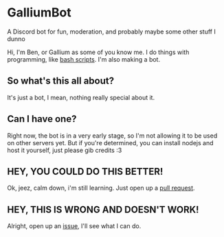 # GalliumBot
A Discord bot for fun, moderation, and probably maybe some other stuff I dunno

Hi, I'm Ben, or Gallium as some of you know me. I do things with programming, like [bash scripts](https://github.com/benzarr410/command-line-fun). I'm also making a bot.

## So what's this all about?
It's just a bot, I mean, nothing really special about it.
## Can I have one?
Right now, the bot is in a very early stage, so I'm not allowing it to be used on other servers yet. But if you're determined, you can install nodejs and host it yourself, just please gib credits :3
## HEY, YOU COULD DO THIS BETTER!
Ok, jeez, calm down, i'm still learning. Just open up a [pull request](https://github.com/benzarr410/GalliumBot/pulls).
## HEY, THIS IS WRONG AND DOESN'T WORK!
Alright, open up an [issue](https://github.com/benzarr410/GalliumBot/issues), I'll see what I can do.
